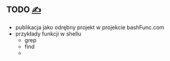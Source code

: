 
## TODO [<span style='font-size:20px;'>&#x270D;</span>](https://github.com/plainedit/examples/edit/main/TODO.md)

+ publikacja jako odrębny projekt w projekcie bashFunc.com
+ przykłady funkcji w shellu
  + grep
  + find
  + 


